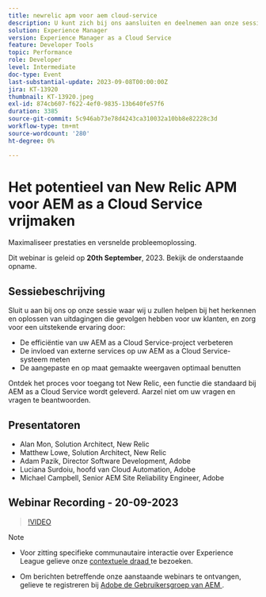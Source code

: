 ```yaml
---
title: newrelic apm voor aem cloud-service
description: U kunt zich bij ons aansluiten en deelnemen aan onze sessie, waar wij u zullen helpen bij het herkennen en oplossen van uitdagingen die van invloed zijn op uw eindgebruiker, het zorgen voor een uitstekende ervaring door de efficiëntie van uw AEM as a Cloud Service-project te verbeteren, de invloed van externe services voor uw AEM as a Cloud Service-systeem te meten en optimaal gebruik te maken van aangepaste en op maat gesneden weergaven. Ontdek het proces voor toegang tot New Relic, een functie die standaard bij AEM as a Cloud Service wordt geleverd. Aarzel niet om uw vragen en vragen te beantwoorden.
solution: Experience Manager
version: Experience Manager as a Cloud Service
feature: Developer Tools
topic: Performance
role: Developer
level: Intermediate
doc-type: Event
last-substantial-update: 2023-09-08T00:00:00Z
jira: KT-13920
thumbnail: KT-13920.jpeg
exl-id: 874cb607-f622-4ef0-9835-13b640fe57f6
duration: 3385
source-git-commit: 5c946ab73e78d4243ca310032a10bb8e82228c3d
workflow-type: tm+mt
source-wordcount: '280'
ht-degree: 0%

---
```


# Het potentieel van New Relic APM voor AEM as a Cloud Service vrijmaken

Maximaliseer prestaties en versnelde probleemoplossing.

Dit webinar is geleid op **20th September**, 2023. Bekijk de onderstaande opname.

## Sessiebeschrijving

Sluit u aan bij ons op onze sessie waar wij u zullen helpen bij het herkennen en oplossen van uitdagingen die gevolgen hebben voor uw klanten, en zorg voor een uitstekende ervaring door:

* De efficiëntie van uw AEM as a Cloud Service-project verbeteren
* De invloed van externe services op uw AEM as a Cloud Service-systeem meten
* De aangepaste en op maat gemaakte weergaven optimaal benutten

Ontdek het proces voor toegang tot New Relic, een functie die standaard bij AEM as a Cloud Service wordt geleverd. Aarzel niet om uw vragen en vragen te beantwoorden.

## Presentatoren

* Alan Mon, Solution Architect, New Relic
* Matthew Lowe, Solution Architect, New Relic
* Adam Pazik, Director Software Development, Adobe
* Luciana Surdoiu, hoofd van Cloud Automation, Adobe
* Michael Campbell, Senior AEM Site Reliability Engineer, Adobe

## Webinar Recording - 20-09-2023

>[!VIDEO](https://video.tv.adobe.com/v/3424439/)

>[!NOTE]
>
>* Voor zitting specifieke communautaire interactie over Experience League gelieve onze [ contextuele draad ](https://adobe.ly/3sV67N5) te bezoeken.
>
>* Om berichten betreffende onze aanstaande webinars te ontvangen, gelieve te registreren bij [ Adobe de Gebruikersgroep van AEM ](https://aem-augs.adobe.com/).
